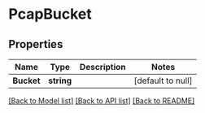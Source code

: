 # PcapBucket

## Properties
Name | Type | Description | Notes
------------ | ------------- | ------------- | -------------
**Bucket** | **string** |  | [default to null]

[[Back to Model list]](../README.md#documentation-for-models) [[Back to API list]](../README.md#documentation-for-api-endpoints) [[Back to README]](../README.md)

